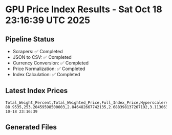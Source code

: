 # GPU Price Index Results - Sat Oct 18 23:16:39 UTC 2025

## Pipeline Status
- Scrapers: ✅ Completed
- JSON to CSV: ✅ Completed
- Currency Conversion: ✅ Completed
- Price Normalization: ✅ Completed
- Index Calculation: ✅ Completed

## Latest Index Prices
```
Total_Weight_Percent,Total_Weighted_Price,Full_Index_Price,Hyperscalers_Only_Price,Non_Hyperscalers_Only_Price,Hyperscaler_Weight,Non_Hyperscaler_Weight,Calculation_Date
88.9535,253.20459598500003,2.846482667742135,2.688398137267192,3.11306397692784,55.84,33.113499999999995,2025-10-18 23:16:39
```

## Generated Files
```
```
